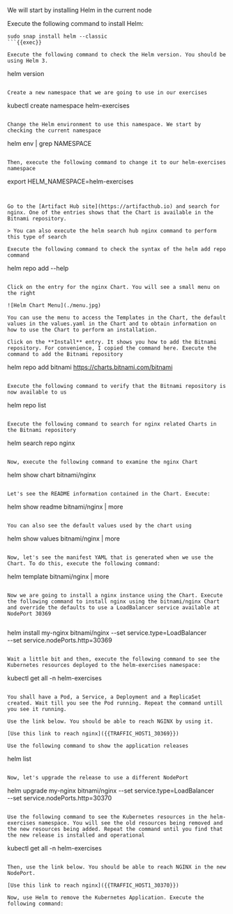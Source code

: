 We will start by installing Helm in the current node

Execute the following command to install Helm:

```
sudo snap install helm --classic
```{{exec}}

Execute the following command to check the Helm version. You should be using Helm 3.

```
helm version
```{{exec}}

Create a new namespace that we are going to use in our exercises

```
kubectl create namespace helm-exercises
```{{exec}}

Change the Helm environment to use this namespace. We start by checking the current namespace

```
helm env | grep NAMESPACE
```{{exec}}

Then, execute the following command to change it to our helm-exercises namespace

```
export HELM_NAMESPACE=helm-exercises
```{{exec}}


Go to the [Artifact Hub site](https://artifacthub.io) and search for nginx. One of the entries shows that the Chart is available in the Bitnami repository. 

> You can also execute the helm search hub nginx command to perform this type of search

Execute the following command to check the syntax of the helm add repo command

```
helm repo add --help
```{{exec}}

Click on the entry for the nginx Chart. You will see a small menu on the right

![Helm Chart Menu](./menu.jpg)

You can use the menu to access the Templates in the Chart, the default values in the values.yaml in the Chart and to obtain information on how to use the Chart to perform an installation. 

Click on the **Install** entry. It shows you how to add the Bitnami repository. For convenience, I copied the command here. Execute the command to add the Bitnami repository

```
helm repo add bitnami https://charts.bitnami.com/bitnami
```{{exec}}

Execute the following command to verify that the Bitnami repository is now available to us

```
helm repo list
```{{exec}}

Execute the following command to search for nginx related Charts in the Bitnami repository

```
helm search repo nginx
```{{exec}}

Now, execute the following command to examine the nginx Chart

```
helm show chart bitnami/nginx
```{{exec}}

Let's see the README information contained in the Chart. Execute: 

```
helm show readme bitnami/nginx | more
```{{exec}}

You can also see the default values used by the chart using 

```
helm show values bitnami/nginx | more
```{{exec}}

Now, let's see the manifest YAML that is generated when we use the Chart. To do this, execute the following command:

```
helm template bitnami/nginx | more
```{{exec}}

Now we are going to install a nginx instance using the Chart. Execute the following command to install nginx using the bitnami/nginx Chart and override the defaults to use a LoadBalancer service available at NodePort 30369


```
helm install my-nginx bitnami/nginx --set service.type=LoadBalancer \
--set service.nodePorts.http=30369
```{{exec}}

Wait a little bit and then, execute the following command to see the Kubernetes resources deployed to the helm-exercises namespace:

```
kubectl get all -n helm-exercises
```{{exec}}

You shall have a Pod, a Service, a Deployment and a ReplicaSet created. Wait till you see the Pod running. Repeat the command untill you see it running. 

Use the link below. You should be able to reach NGINX by using it. 

[Use this link to reach nginx]({{TRAFFIC_HOST1_30369}})

Use the following command to show the application releases

```
helm list
```{{exec}}

Now, let's upgrade the release to use a different NodePort

```
helm upgrade my-nginx bitnami/nginx --set service.type=LoadBalancer \
--set service.nodePorts.http=30370
```{{exec}}

Use the following command to see the Kubernetes resources in the helm-exercises namespace. You will see the old resources being removed and the new resources being added. Repeat the command until you find that the new release is installed and operational

```
kubectl get all -n helm-exercises
```{{exec}}

Then, use the link below. You should be able to reach NGINX in the new NodePort. 

[Use this link to reach nginx]({{TRAFFIC_HOST1_30370}})

Now, use Helm to remove the Kubernetes Application. Execute the following command:



